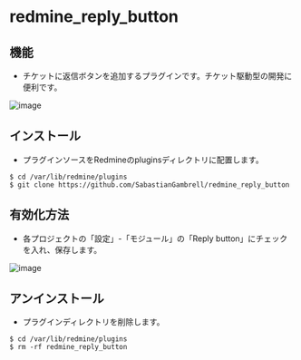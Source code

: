 # redmine_reply_button

## 機能

- チケットに返信ボタンを追加するプラグインです。チケット駆動型の開発に便利です。

![image](https://user-images.githubusercontent.com/87136359/204088971-53041413-1a99-4bf3-9a6b-82127d52df35.png)

## インストール

- プラグインソースをRedmineのpluginsディレクトリに配置します。

```
$ cd /var/lib/redmine/plugins
$ git clone https://github.com/SabastianGambrell/redmine_reply_button
```
## 有効化方法
- 各プロジェクトの「設定」-「モジュール」の「Reply button」にチェックを入れ、保存します。

![image](https://user-images.githubusercontent.com/87136359/204088998-ca6e4e57-f580-479a-a86b-c8a9c1c807cd.png)

## アンインストール
- プラグインディレクトリを削除します。

```
$ cd /var/lib/redmine/plugins
$ rm -rf redmine_reply_button
```
